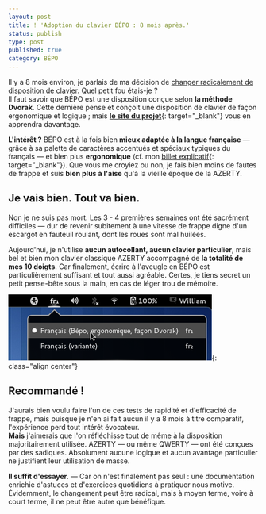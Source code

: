```yaml
---
layout: post
title: ! 'Adoption du clavier BÉPO : 8 mois après.'
status: publish
type: post
published: true
category: BÉPO
---
```

Il y a 8 mois environ, je parlais de ma décision de [changer radicalement de disposition de clavier](/2011/07/08/adoption-du-clavier-bepo.html). Quel petit fou étais-je ?  
Il faut savoir que BÉPO est une disposition conçue selon **la méthode Dvorak**. Cette dernière pense et conçoit une disposition de clavier de façon ergonomique et logique ; mais [**le site du projet**](http://bepo.fr/wiki/Accueil){: target="\_blank"} vous en apprendra davantage.

**L'intérêt ?** BÉPO est à la fois bien **mieux adaptée à la langue française** — grâce à sa palette de caractères accentués et spéciaux typiques du français — et bien plus **ergonomique** (cf. mon [billet explicatif](/2011/07/08/adoption-du-clavier-bepo.html){: target="\_blank"}). Que vous me croyiez ou non, je fais bien moins de fautes de frappe et suis **bien plus à l'aise** qu'à la vieille époque de la AZERTY.

## Je vais bien. Tout va bien.

Non je ne suis pas mort. Les 3 - 4 premières semaines ont été sacrément difficiles — dur de revenir subitement à une vitesse de frappe digne d'un escargot en fauteuil roulant, dont les roues sont mal huilées.

Aujourd'hui, je n'utilise **aucun autocollant, aucun clavier particulier**, mais bel et bien mon clavier classique AZERTY accompagné de **la totalité de mes 10 doigts**. Car finalement, écrire à l'aveugle en BÉPO est particulièrement suffisant et tout aussi agréable. Certes, je tiens secret un petit pense-bête sous la main, en cas de léger trou de mémoire.

![Il ne s'agit que d'un choix](/images/bepo/bepo-gnome.png){: class="align center"}

## Recommandé !

J'aurais bien voulu faire l'un de ces tests de rapidité et d'efficacité de frappe, mais puisque je n'en ai fait aucun il y a 8 mois à titre comparatif, l'expérience perd tout intérêt évocateur.  
**Mais** j'aimerais que l'on réfléchisse tout de même à la disposition majoritairement utilisée. AZERTY — ou même QWERTY — ont été conçues par des sadiques. Absolument aucune logique et aucun avantage particulier ne justifient leur utilisation de masse.

**Il suffit d'essayer.** — Car on n'est finalement pas seul : une documentation enrichie d'astuces et d'exercices quotidiens à pratiquer nous motive. Évidemment, le changement peut être radical, mais à moyen terme, voire à court terme, il ne peut être autre que bénéfique.
